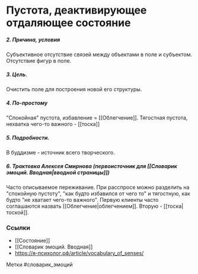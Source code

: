 #  Пустота, деактивирующее отдаляющее состояние

##### 2. Причина, условия
Субъективное отсутствие связей между объектами в поле и субъектом. 
Отсутствие фигур в поле.

##### 3. Цель.
Очистить поле для построения новой его структуры.

##### 4. По-простому
"Спокойная" пустота, избавление = [[Облегчение]].
Тягостная пустота, нехватка чего-то важного - [[тоска]]

##### 5. Подробности.
В буддизме - источник всего творческого.

##### 6. Трактовка Алексея Смирнова (первоисточник для [[Словарик эмоций. Вводная|вводной страницы]])
Часто описываемое переживание. При расспросе можно разделить на "спокойную пустоту", "как будто избавился от чего то" и тягостную, как будто "не хватает чего-то важного". Первую клиенты часто соглашаются назвать [[Облегчение|облегчением]]. Вторую - [[тоска|тоской]].


### Ссылки
- [[Состояние]]
- [[Словарик эмоций. Вводная]]
- https://я-психолог.рф/article/vocabulary_of_senses/

Метки #словарик_эмоций 





